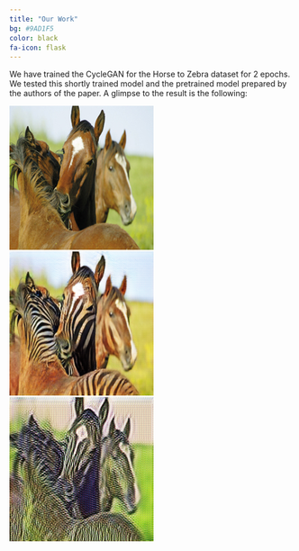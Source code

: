 ```yaml
---
title: "Our Work"
bg: #9AD1F5
color: black
fa-icon: flask
---
```





We have trained the CycleGAN for the Horse to Zebra dataset for 2 epochs. We tested this shortly trained model and the pretrained model prepared by the authors of the paper. A glimpse to the result is the following:

<img src="./img/training/pretrained_n02381460_1010_real_A.png" alt="Real image"/>

<img src="./img/training/pretrained_n02381460_1010_fake_B.png" alt="Result with pretrained Horse2zebra model"/>

<img src="./img/trained_2e_n02381460_1010_fake_B.png" alt="Result with model trained for 2 epochs"/>
